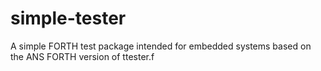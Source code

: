# simple-tester
A simple FORTH test package intended for embedded systems based on the ANS FORTH version of ttester.f
